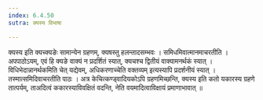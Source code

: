 ```yaml
---
index: 6.4.50
sutra: क्यस्य विभाषा

---
```

  क्यस्य इति क्यच्क्यङेः सामान्येन ग्रहणम्, क्यषस्तु हलन्तादसम्भवः । समिधमिवात्मानमाचरतीति । अपपाठोऽयम्, एवं हि क्यङे वाक्यं न प्रदर्शितं स्यात्, क्यचश्च द्वितीयं वाक्यामनर्थकं स्यात् । विधिभेदान्नानर्थकमिति चेत् यद्येवम्, अधिकरणाच्चेति वक्तव्यम् इत्यस्यापि प्रदर्शनीयं स्यात् । तस्मात्समिदिवाचरतीति पाठः । अत्र केचित्कण्ड्वादियकोऽपि ग्रहणमिच्छन्ति, क्यस्य इति कतो यकारस्य ग्रहणे तात्पर्यम्, ताअदित्वं ककारस्याविवक्षितं वदन्ति, नेति वयमादित्वाविक्षायं प्रमाणाभावात् ॥